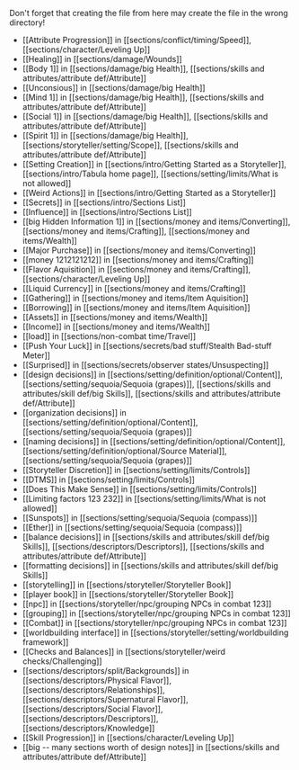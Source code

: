 Don't forget that creating the file from here may create the file in the wrong directory!
- [[Attribute Progression]] in [[sections/conflict/timing/Speed]], [[sections/character/Leveling Up]]
- [[Healing]] in [[sections/damage/Wounds]]
- [[Body 1]] in [[sections/damage/big Health]], [[sections/skills and attributes/attribute def/Attribute]]
- [[Unconsious]] in [[sections/damage/big Health]]
- [[Mind 1]] in [[sections/damage/big Health]], [[sections/skills and attributes/attribute def/Attribute]]
- [[Social 1]] in [[sections/damage/big Health]], [[sections/skills and attributes/attribute def/Attribute]]
- [[Spirit 1]] in [[sections/damage/big Health]], [[sections/storyteller/setting/Scope]], [[sections/skills and attributes/attribute def/Attribute]]
- [[Setting Creation]] in [[sections/intro/Getting Started as a Storyteller]], [[sections/intro/Tabula home page]], [[sections/setting/limits/What is not allowed]]
- [[Weird Actions]] in [[sections/intro/Getting Started as a Storyteller]]
- [[Secrets]] in [[sections/intro/Sections List]]
- [[Influence]] in [[sections/intro/Sections List]]
- [[big Hidden Information 1]] in [[sections/money and items/Converting]], [[sections/money and items/Crafting]], [[sections/money and items/Wealth]]
- [[Major Purchase]] in [[sections/money and items/Converting]]
- [[money 1212121212]] in [[sections/money and items/Crafting]]
- [[Flavor Aquisition]] in [[sections/money and items/Crafting]], [[sections/character/Leveling Up]]
- [[Liquid Currency]] in [[sections/money and items/Crafting]]
- [[Gathering]] in [[sections/money and items/Item Aquisition]]
- [[Borrowing]] in [[sections/money and items/Item Aquisition]]
- [[Assets]] in [[sections/money and items/Wealth]]
- [[Income]] in [[sections/money and items/Wealth]]
- [[load]] in [[sections/non-combat time/Travel]]
- [[Push Your Luck]] in [[sections/secrets/bad stuff/Stealth Bad-stuff Meter]]
- [[Surprised]] in [[sections/secrets/observer states/Unsuspecting]]
- [[design decisions]] in [[sections/setting/definition/optional/Content]], [[sections/setting/sequoia/Sequoia (grapes)]], [[sections/skills and attributes/skill def/big Skills]], [[sections/skills and attributes/attribute def/Attribute]]
- [[organization decisions]] in [[sections/setting/definition/optional/Content]], [[sections/setting/sequoia/Sequoia (grapes)]]
- [[naming decisions]] in [[sections/setting/definition/optional/Content]], [[sections/setting/definition/optional/Source Material]], [[sections/setting/sequoia/Sequoia (grapes)]]
- [[Storyteller Discretion]] in [[sections/setting/limits/Controls]]
- [[DTMS]] in [[sections/setting/limits/Controls]]
- [[Does This Make Sense]] in [[sections/setting/limits/Controls]]
- [[Limiting factors 123   232]] in [[sections/setting/limits/What is not allowed]]
- [[Sunspots]] in [[sections/setting/sequoia/Sequoia (compass)]]
- [[Ether]] in [[sections/setting/sequoia/Sequoia (compass)]]
- [[balance decisions]] in [[sections/skills and attributes/skill def/big Skills]], [[sections/descriptors/Descriptors]], [[sections/skills and attributes/attribute def/Attribute]]
- [[formatting decisions]] in [[sections/skills and attributes/skill def/big Skills]]
- [[storytelling]] in [[sections/storyteller/Storyteller Book]]
- [[player book]] in [[sections/storyteller/Storyteller Book]]
- [[npc]] in [[sections/storyteller/npc/grouping NPCs in combat 123]]
- [[grouping]] in [[sections/storyteller/npc/grouping NPCs in combat 123]]
- [[Combat]] in [[sections/storyteller/npc/grouping NPCs in combat 123]]
- [[worldbuilding interface]] in [[sections/storyteller/setting/worldbuilding framework]]
- [[Checks and Balances]] in [[sections/storyteller/weird checks/Challenging]]
- [[sections/descriptors/split/Backgrounds]] in [[sections/descriptors/Physical Flavor]], [[sections/descriptors/Relationships]], [[sections/descriptors/Supernatural Flavor]], [[sections/descriptors/Social Flavor]], [[sections/descriptors/Descriptors]], [[sections/descriptors/Knowledge]]
- [[Skill Progression]] in [[sections/character/Leveling Up]]
- [[big -- many sections worth of design notes]] in [[sections/skills and attributes/attribute def/Attribute]]